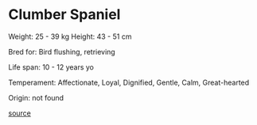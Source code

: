 # Clumber Spaniel

Weight: 25 - 39 kg
Height: 43 - 51 cm

Bred for: Bird flushing, retrieving

Life span: 10 - 12 years yo

Temperament: Affectionate, Loyal, Dignified, Gentle, Calm, Great-hearted

Origin: not found

[source](https://api.thedogapi.com/v1/breeds/84)
